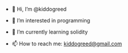 - 👋 Hi, I’m @kiddogreed
- 👀 I’m interested in programming
- 🌱 I’m currently learning solidity

- 📫 How to reach me: kiddogreed@gmail.com

<!---
kiddogreed/kiddogreed is a ✨ special ✨ repository because its `README.md` (this file) appears on your GitHub profile.
You can click the Preview link to take a look at your changes.
--->
